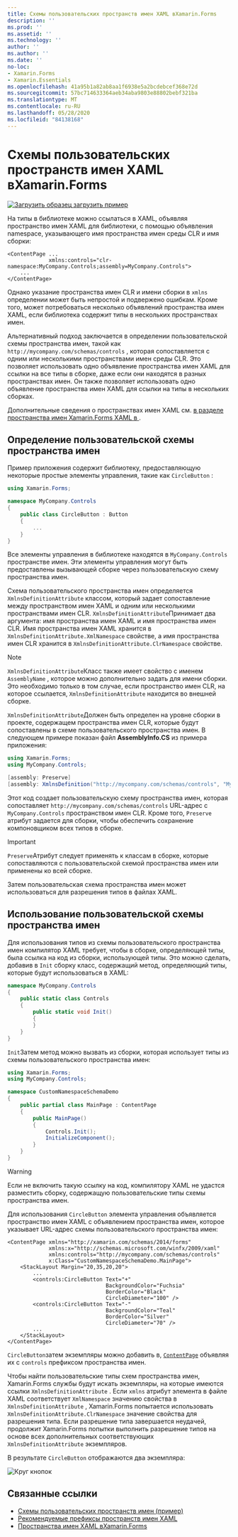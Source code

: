 ```yaml
---
title: Схемы пользовательских пространств имен XAML вXamarin.Forms
description: ''
ms.prod: ''
ms.assetid: ''
ms.technology: ''
author: ''
ms.author: ''
ms.date: ''
no-loc:
- Xamarin.Forms
- Xamarin.Essentials
ms.openlocfilehash: 41a95b1a82ab8aa1f6938e5a2bcdebcef368e72d
ms.sourcegitcommit: 57bc714633364aeb34aba9803e88802bebf321ba
ms.translationtype: MT
ms.contentlocale: ru-RU
ms.lasthandoff: 05/28/2020
ms.locfileid: "84138168"
---
```

# <a name="xaml-custom-namespace-schemas-in-xamarinforms"></a>Схемы пользовательских пространств имен XAML вXamarin.Forms

[![Загрузить образец](~/media/shared/download.png) загрузить пример](https://docs.microsoft.com/samples/xamarin/xamarin-forms-samples/xaml-customnamespaceschemas)

На типы в библиотеке можно ссылаться в XAML, объявляя пространство имен XAML для библиотеки, с помощью объявления namespace, указывающего имя пространства имен среды CLR и имя сборки:

```xaml
<ContentPage ...
             xmlns:controls="clr-namespace:MyCompany.Controls;assembly=MyCompany.Controls">
    ...
</ContentPage>
```

Однако указание пространства имен CLR и имени сборки в `xmlns` определении может быть непростой и подвержено ошибкам. Кроме того, может потребоваться несколько объявлений пространства имен XAML, если библиотека содержит типы в нескольких пространствах имен.

Альтернативный подход заключается в определении пользовательской схемы пространства имен, такой как `http://mycompany.com/schemas/controls` , которая сопоставляется с одним или несколькими пространствами имен среды CLR. Это позволяет использовать одно объявление пространства имен XAML для ссылки на все типы в сборке, даже если они находятся в разных пространствах имен. Он также позволяет использовать одно объявление пространства имен XAML для ссылки на типы в нескольких сборках.

Дополнительные сведения о пространствах имен XAML см. [в разделе пространства имен Xamarin.Forms XAML в ](namespaces.md).

## <a name="defining-a-custom-namespace-schema"></a>Определение пользовательской схемы пространства имен

Пример приложения содержит библиотеку, предоставляющую некоторые простые элементы управления, такие как `CircleButton` :

```csharp
using Xamarin.Forms;

namespace MyCompany.Controls
{
    public class CircleButton : Button
    {
        ...
    }
}
```

Все элементы управления в библиотеке находятся в `MyCompany.Controls` пространстве имен. Эти элементы управления могут быть предоставлены вызывающей сборке через пользовательскую схему пространства имен.

Схема пользовательского пространства имен определяется `XmlnsDefinitionAttribute` классом, который задает сопоставление между пространством имен XAML и одним или несколькими пространствами имен CLR. `XmlnsDefinitionAttribute`Принимает два аргумента: имя пространства имен XAML и имя пространства имен CLR. Имя пространства имен XAML хранится в `XmlnsDefinitionAttribute.XmlNamespace` свойстве, а имя пространства имен CLR хранится в `XmlnsDefinitionAttribute.ClrNamespace` свойстве.

> [!NOTE]
> `XmlnsDefinitionAttribute`Класс также имеет свойство с именем `AssemblyName` , которое можно дополнительно задать для имени сборки. Это необходимо только в том случае, если пространство имен CLR, на которое ссылается, `XmlnsDefinitionAttribute` находится во внешней сборке.

`XmlnsDefinitionAttribute`Должен быть определен на уровне сборки в проекте, содержащем пространства имен CLR, которые будут сопоставлены в схеме пользовательского пространства имен. В следующем примере показан файл **AssemblyInfo.CS** из примера приложения:

```csharp
using Xamarin.Forms;
using MyCompany.Controls;

[assembly: Preserve]
[assembly: XmlnsDefinition("http://mycompany.com/schemas/controls", "MyCompany.Controls")]
```

Этот код создает пользовательскую схему пространства имен, которая сопоставляет `http://mycompany.com/schemas/controls` URL-адрес с `MyCompany.Controls` пространством имен CLR. Кроме того, `Preserve` атрибут задается для сборки, чтобы обеспечить сохранение компоновщиком всех типов в сборке.

> [!IMPORTANT]
> `Preserve`Атрибут следует применять к классам в сборке, которые сопоставляются с пользовательской схемой пространства имен или применены ко всей сборке.

Затем пользовательская схема пространства имен может использоваться для разрешения типов в файлах XAML.

## <a name="consuming-a-custom-namespace-schema"></a>Использование пользовательской схемы пространства имен

Для использования типов из схемы пользовательского пространства имен компилятор XAML требует, чтобы в сборке, определяющей типы, была ссылка на код из сборки, использующей типы. Это можно сделать, добавив в `Init` сборку класс, содержащий метод, определяющий типы, которые будут использоваться в XAML:

```csharp
namespace MyCompany.Controls
{
    public static class Controls
    {
        public static void Init()
        {
        }
    }
}
```

`Init`Затем метод можно вызвать из сборки, которая использует типы из схемы пользовательского пространства имен:

```csharp
using Xamarin.Forms;
using MyCompany.Controls;

namespace CustomNamespaceSchemaDemo
{
    public partial class MainPage : ContentPage
    {
        public MainPage()
        {
            Controls.Init();
            InitializeComponent();
        }
    }
}
```

> [!WARNING]
> Если не включить такую ссылку на код, компилятору XAML не удастся разместить сборку, содержащую пользовательские типы схемы пространства имен.

Для использования `CircleButton` элемента управления объявляется пространство имен XAML с объявлением пространства имен, которое указывает URL-адрес схемы пользовательского пространства имен:

```xaml
<ContentPage xmlns="http://xamarin.com/schemas/2014/forms"
             xmlns:x="http://schemas.microsoft.com/winfx/2009/xaml"
             xmlns:controls="http://mycompany.com/schemas/controls"
             x:Class="CustomNamespaceSchemaDemo.MainPage">
    <StackLayout Margin="20,35,20,20">
        ...
        <controls:CircleButton Text="+"
                               BackgroundColor="Fuchsia"
                               BorderColor="Black"
                               CircleDiameter="100" />
        <controls:CircleButton Text="-"
                               BackgroundColor="Teal"
                               BorderColor="Silver"
                               CircleDiameter="70" />
        ...
    </StackLayout>
</ContentPage>
```

`CircleButton`затем экземпляры можно добавить в, [`ContentPage`](xref:Xamarin.Forms.ContentPage) объявляя их с `controls` префиксом пространства имен.

Чтобы найти пользовательские типы схем пространства имен, Xamarin.Forms службы будут искать экземпляры, на которые имеются ссылки `XmlnsDefinitionAttribute` . Если `xmlns` атрибут элемента в файле XAML соответствует `XmlNamespace` значению свойства в `XmlnsDefinitionAttribute` , Xamarin.Forms попытается использовать `XmlnsDefinitionAttribute.ClrNamespace` значение свойства для разрешения типа. Если разрешение типа завершается неудачей, продолжит Xamarin.Forms попытки выполнить разрешение типов на основе всех дополнительных соответствующих `XmlnsDefinitionAttribute` экземпляров.

В результате `CircleButton` отображаются два экземпляра:

![Круг кнопок](custom-namespace-schemas-images/circle-buttons.png "Круг кнопок")

## <a name="related-links"></a>Связанные ссылки

- [Схемы пользовательских пространств имен (пример)](https://docs.microsoft.com/samples/xamarin/xamarin-forms-samples/xaml-customnamespaceschemas)
- [Рекомендуемые префиксы пространств имен XAML](custom-prefix.md)
- [Пространства имен XAML вXamarin.Forms](namespaces.md)
